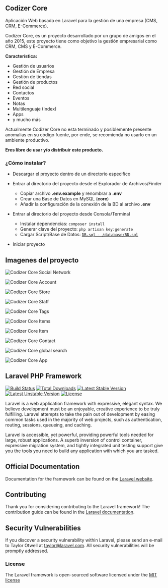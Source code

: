 ## Codizer Core

Aplicación Web basada en Laravel para la gestión de una empresa (CMS, CRM, E-Commerce).

Codizer Core, es un proyecto desarrollado por un grupo de amigos en el año 2015, este proyecto tiene como objetivo la gestión empresarial como CRM, CMS y E-Commerce.

**Característica:**
* Gestión de usuarios
* Gestión de Empresa
* Gestión de tiendas
* Gestión de productos
* Red social
* Contactos
* Eventos
* Notas
* Multilenguaje (Index)
* Apps
* y mucho más


Actualmente Codizer Core no esta terminado y posiblemente presente anomalias en su código fuente, por ende, se recomienda no usarlo en un ambiente productivo.

**Eres libre de usar y/o distribuir este producto.**

### ¿Cómo instalar?

   * Descargar el proyecto dentro de un directorio especifico
   * Entrar al directorio del proyecto desde el Explorador de Archivos/Finder

        - Copiar archivo **.env.example** y renombrar a **.env**
        - Crear una Base de Datos en MySQL (**core**)
        - Añadir la configuración de la conexión de la BD al archivo **.env**

    
   * Entrar al directorio del proyecto desde Consola/Terminal
   
        - Instalar dependencias: `composer install`
        - Generar clave del proyecto:  `php artisan key:generate`
        - Cargar Script/Base de Datos: [`DB.sql - /database/BD.sql`](https://github.com/adrianortiz/codizer-core/blob/master/database/DB.sql)
    
   * Iniciar proyecto



## Imagenes del proyecto
![Codizer Core Social Network](https://github.com/adrianortiz/codizer-core/blob/main/public/media/git-hub-img/codizer-core-01.png)

![Codizer Core Account](http://codizer.com/git-hub-img/codizer-core-00.png)

![Codizer Core Store](http://codizer.com/git-hub-img/codizer-core-02.png)

![Codizer Core Staff](http://codizer.com/git-hub-img/codizer-core-03.png)

![Codizer Core Tags](http://codizer.com/git-hub-img/codizer-core-04.png)

![Codizer Core Items](http://codizer.com/git-hub-img/codizer-core-05.png)

![Codizer Core Item](http://codizer.com/git-hub-img/codizer-core-06.png)

![Codizer Core Contact](http://codizer.com/git-hub-img/codizer-core-07.png)

![Codizer Core global search](http://codizer.com/git-hub-img/codizer-core-08.png)

![Codizer Core App](http://codizer.com/git-hub-img/codizer-core-09.png)






## Laravel PHP Framework

[![Build Status](https://travis-ci.org/laravel/framework.svg)](https://travis-ci.org/laravel/framework)
[![Total Downloads](https://poser.pugx.org/laravel/framework/d/total.svg)](https://packagist.org/packages/laravel/framework)
[![Latest Stable Version](https://poser.pugx.org/laravel/framework/v/stable.svg)](https://packagist.org/packages/laravel/framework)
[![Latest Unstable Version](https://poser.pugx.org/laravel/framework/v/unstable.svg)](https://packagist.org/packages/laravel/framework)
[![License](https://poser.pugx.org/laravel/framework/license.svg)](https://packagist.org/packages/laravel/framework)


Laravel is a web application framework with expressive, elegant syntax. We believe development must be an enjoyable, creative experience to be truly fulfilling. Laravel attempts to take the pain out of development by easing common tasks used in the majority of web projects, such as authentication, routing, sessions, queueing, and caching.

Laravel is accessible, yet powerful, providing powerful tools needed for large, robust applications. A superb inversion of control container, expressive migration system, and tightly integrated unit testing support give you the tools you need to build any application with which you are tasked.

## Official Documentation

Documentation for the framework can be found on the [Laravel website](http://laravel.com/docs).

## Contributing

Thank you for considering contributing to the Laravel framework! The contribution guide can be found in the [Laravel documentation](http://laravel.com/docs/contributions).

## Security Vulnerabilities

If you discover a security vulnerability within Laravel, please send an e-mail to Taylor Otwell at taylor@laravel.com. All security vulnerabilities will be promptly addressed.

### License

The Laravel framework is open-sourced software licensed under the [MIT license](http://opensource.org/licenses/MIT)